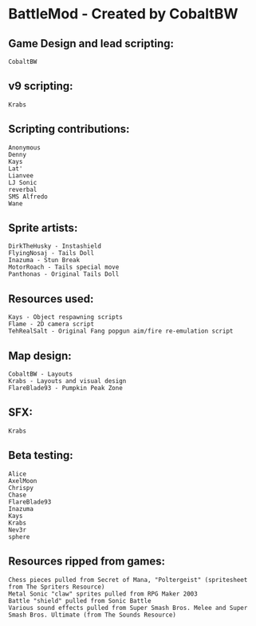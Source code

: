 # BattleMod - Created by CobaltBW

## Game Design and lead scripting:
	CobaltBW

## v9 scripting:
	Krabs
	
## Scripting contributions:
	Anonymous
	Denny
	Kays
	Lat'
	Lianvee
	LJ Sonic
	reverbal
	SMS Alfredo
	Wane

## Sprite artists:
	DirkTheHusky - Instashield
	FlyingNosaj - Tails Doll
	Inazuma - Stun Break
	MotorRoach - Tails special move
	Panthonas - Original Tails Doll

## Resources used:
	Kays - Object respawning scripts
	Flame - 2D camera script
	TehRealSalt - Original Fang popgun aim/fire re-emulation script

## Map design:
	CobaltBW - Layouts
	Krabs - Layouts and visual design
	FlareBlade93 - Pumpkin Peak Zone

## SFX:
	Krabs

## Beta testing:
	Alice
	AxelMoon
	Chrispy
	Chase
	FlareBlade93
	Inazuma
	Kays
	Krabs
	Nev3r
	sphere
	
## Resources ripped from games:
	Chess pieces pulled from Secret of Mana, "Poltergeist" (spritesheet from The Spriters Resource)
	Metal Sonic "claw" sprites pulled from RPG Maker 2003
	Battle "shield" pulled from Sonic Battle
	Various sound effects pulled from Super Smash Bros. Melee and Super Smash Bros. Ultimate (from The Sounds Resource)
